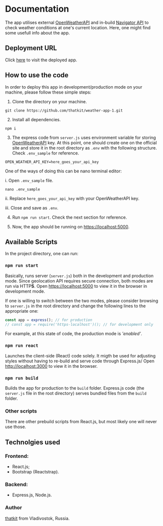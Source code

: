 # Documentation

The app utilises external [OpenWeatherAPI](https://openweathermap.org/api) and in-build [Navigator API](https://developer.mozilla.org/en-US/docs/Web/API/Navigator) to check weather conditions at one's current location. Here, one might find some usefull info about the app.

## Deployment URL
Click [here](https://www.weather-for-coordinates.xyz/) to visit the deployed app.

## How to use the code

In order to deploy this app in development/production mode on your machine, please follow these simple steps:

1. Clone the directory on your machine.
```
git clone https://github.com/thatkit/weather-app-1.git
```
2. Install all dependencies.
```
npm i
```
3. The express code from `server.js` uses environment variable for storing [OpenWeatherAPI](https://openweathermap.org/api) key. At this point, one should create one on the official site and store it in the root directory as `.env` with the following structure. Check `.env_sample` for reference. 
```
OPEN_WEATHER_API_KEY=here_goes_your_api_key
``` 
One of the ways of doing this can be nano terminal editor:

i. Open `.env_sample` file.
```
nano .env_sample
```

ii. Replace `here_goes_your_api_key` with your OpenWeatherAPI key.

iii. Close and save as `.env`.

4. Run `npm run start`. Check the next section for reference.

5. Now, the app should be running on [https://localhost:5000](https://localhost:5000).

## Available Scripts

In the project directory, one can run:

### `npm run start`

Basically, runs server (`server.js`) both in the development and production mode. Since geolocation API requires secure connection, both modes are run via HTTP**S**.
Open [https://localhost:5000](https://localhost:5000) to view it in the browser in development mode.

If one is willing to switch between the two modes, please consider browsing to `server.js` in the root directory and change the following lines to the appropriate one:
```javascript
const app = express(); // for production
// const app = require('https-localhost')(); // for development only
```
For example, at this state of code, the production mode is *'enabled'*.

### `npm run react`

Launches the client-side (React) code solely. It migth be used for adjusting styles without having to re-build and serve code through Express.js/
Open [http://localhost:3000](http://localhost:3000) to view it in the browser.

### `npm run build`

Builds the app for production to the `build` folder.
Express.js code (the `server.js` file in the root directory) serves bundled files from the `build` folder.

### Other scripts

There are other prebuild scripts from React.js, but most likely one will never use those.

## Technolgies used

### Frontend:
- React.js;
- Bootstrap (Reactstrap).

### Backend:
- Express.js, Node.js.

### Author

[thatkit](https://github.com/thatkit) from Vladivostok, Russia.
